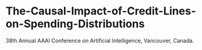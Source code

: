 # The-Causal-Impact-of-Credit-Lines-on-Spending-Distributions
38th Annual AAAI Conference on Artificial Intelligence, Vancouver, Canada.
